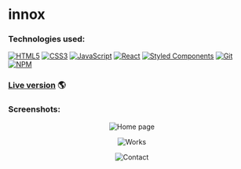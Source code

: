 # innox

### Technologies used:

[![HTML5](https://img.shields.io/badge/-HTML5-E34F26?style=flat-square&logo=html5&logoColor=white)]()
[![CSS3](https://img.shields.io/badge/-CSS3-1572B6?style=flat-square&logo=css3)]()
[![JavaScript](https://img.shields.io/badge/-JavaScript-yellow?style=flat-square&logo=javascript&logoColor=white)]()
[![React](https://img.shields.io/badge/-React-61DAFB?style=flat-square&logo=react&logoColor=white)]()
[![Styled Components](https://img.shields.io/badge/-StyledComponents-orange?style=flat-square&logo=Styled-Components&logoColor=white)]()
[![Git](https://img.shields.io/badge/-Git-F05032?style=flat-square&logo=git&logoColor=white)]()
[![NPM](https://img.shields.io/badge/-NPM-CB3837?style=flat-square&logo=npm&logoColor=white)]()

### [Live version](https://wojciechxfalkowski.github.io/innox-react-app/) 🌎

### Screenshots:

<p align="center">
  <img src="https://github.com/WojciechxFalkowski/innox-react-app/images/home.png?raw=true" alt="Home page"/>
</p>
<p align="center">
  <img src="https://github.com/WojciechxFalkowski/innox-react-app/images/works.png?raw=true" alt="Works"/>
</p>
<p align="center">
  <img src="https://github.com/WojciechxFalkowski/innox-react-app/images/contact.png?raw=true" alt="Contact"/>
</p>
